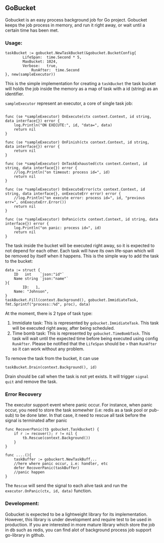 ## GoBucket

Gobucket is an easy process background job for Go project. Gobucket keeps the job process in memory, and run it right away, or wait until a certain time has been met. 

### Usage:

```
taskBucket := gobucket.NewTaskBucket(&gobucket.BucketConfig{
		LifeSpan:  time.Second * 5,
		MaxBucket: 1024,
		Verbose:   true,
        	RunAfter:  time.Second
}, new(sampleExecutor))
```

This is the simple implementation for creating a `taskBucket` the task bucket will holds the job inside the memory as a map of task with a id (string) as an identifier. 

`sampleExecutor` represent an executor, a core of single task job:

```

func (se *sampleExecutor) OnExecute(ctx context.Context, id string, data interface{}) error {
	log.Println("ON EXECUTE:", id, "data=", data)
	return nil
}

func (se *sampleExecutor) OnFinish(ctx context.Context, id string, data interface{}) error {
	return nil
}

func (se *sampleExecutor) OnTaskExhausted(ctx context.Context, id string, data interface{}) error {
	//log.Println("on timeout: process id=", id)
	return nil
}

func (se *sampleExecutor) OnExecuteError(ctx context.Context, id string, data interface{}, onExecuteErr error) error {
	//log.Println("on execute error: process id=", id, "previous err=", onExecuteErr.Error())
	return nil
}

func (se *sampleExecutor) OnPanic(ctx context.Context, id string, data interface{}) error {
	log.Println("on panic: process id=", id)
	return nil
}
```

The task inside the bucket will be executed right away, so it is expected to not depend for each other. Each task will have its own life-span which will be removed by itself when it happens. This is the simple way to add the task to the bucket:

```
data := struct {
	ID   int    `json:"id"`
	Name string `json:"name"`
}{
    	ID:   1,
	Name: "Johnson",
}
taskBucket.Fill(context.Background(), gobucket.ImmidiateTask, fmt.Sprintf("process::%d", proc), data)
```

At the moment, there is 2 type of task type:
1. Immidiate task: This is represented by `gobucket.ImmidiateTask`. This task will be executed right away, after being scheduled.
2. Time bomb task: This is represented by `gobucket.TimeBombTask`. This task will wait until the expected time before being executed using config `RunAfter`. Please be notified that the `LifeSpan` should be `>` than `RunAfter` so it can work without any problem.

To remove the task from the bucket, it can use
```
taskBucket.Drain(context.Background(), id)
```
Drain should be call when the task is not yet exists. It will trigger `signal quit` and remove the task.

### Error Recovery

The executor support event where panic occur. For instance, when panic occur, you need to store the task somewher (i.e: redis as a task pool or pub-sub) to be done later. In that case, it need to rescue all task before the signal is terminated after panic

```
func RecoverPanic(tb gobucket.TaskBucket) {
	if r := recover(); r != nil {
		tb.Rescue(context.Background())
	}
}

func ....(){
	taskBuffer := gobuckert.NewTaskBuff...
	//here where panic occur, i.e: handler, etc
	defer RecoverPanic(taskBuffer)
	//panic happen
}
```

The `Rescue` will send the signal to each alive task and run the `executor.OnPanic(ctx, id, data)` function.

### Development:

Gobucket is expected to be a lightweight library for its implementation. However, this library is under development and require test to be used in production. If you are interested in more mature library which store the job in db such as redis, you can find alot of background process job support go-library in github.
